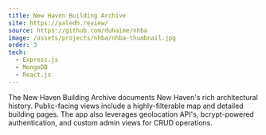 ```yaml
---
title: New Haven Building Archive
site: https://yaledh.review/
source: https://github.com/duhaime/nhba
image: /assets/projects/nhba/nhba-thumbnail.jpg
order: 3
tech:
  - Express.js
  - MongoDB
  - React.js
---
```


The New Haven Building Archive documents New Haven's rich architectural history. Public-facing views include a highly-filterable map and detailed building pages. The app also leverages geolocation API's, bcrypt-powered authentication, and custom admin views for CRUD operations.